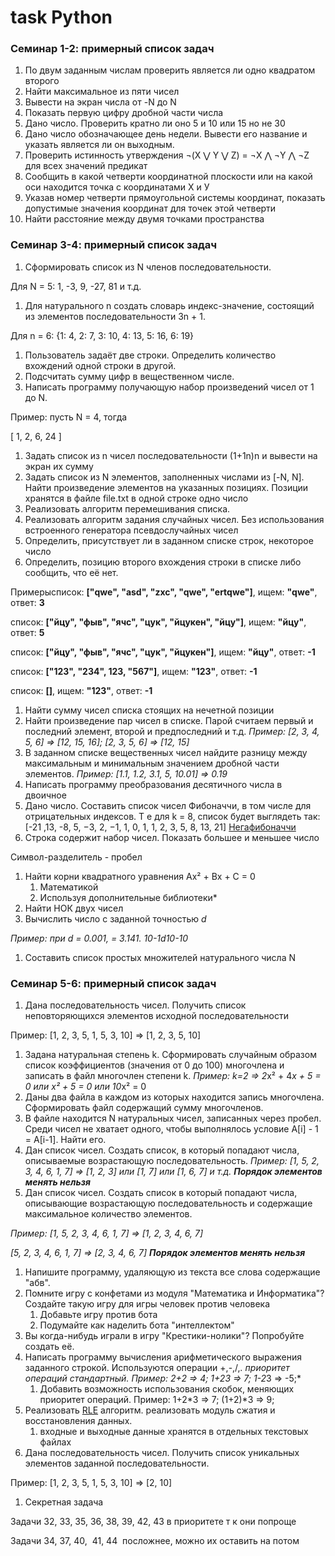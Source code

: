 # task Python

### Семинар 1-2: примерный список задач

1. По двум заданным числам проверить является ли одно квадратом второго
2. Найти максимальное из пяти чисел
3. Вывести на экран числа от -N до N
4. Показать первую цифру дробной части числа
5. Дано число. Проверить кратно ли оно 5 и 10 или 15 но не 30
6. Дано число обозначающее день недели. Вывести его название и указать является ли он выходным.
7. Проверить истинность утверждения ¬(X ⋁ Y ⋁ Z) = ¬X ⋀ ¬Y ⋀ ¬Z для всех значений предикат
8. Сообщить в какой четверти координатной плоскости или на какой оси находится точка с координатами Х и У
9. Указав номер четверти прямоугольной системы координат, показать допустимые значения координат для точек этой четверти
10. Найти расстояние между двумя точками пространства

### Семинар 3-4: примерный список задач

1. Сформировать список из N членов последовательности.

Для N = 5: 1, -3, 9, -27, 81 и т.д.

1. Для натурального n создать словарь индекс-значение, состоящий из элементов последовательности 3n + 1.

Для n = 6: {1: 4, 2: 7, 3: 10, 4: 13, 5: 16, 6: 19}

1. Пользователь задаёт две строки. Определить количество вхождений одной строки в другой.
2. Подсчитать сумму цифр в вещественном числе.
3. Написать программу получающую набор произведений чисел от 1 до N.

Пример: пусть N = 4, тогда

[ 1, 2, 6, 24 ]

1. Задать список из n чисел последовательности (1+1n)n и вывести на экран их сумму
2. Задать список из N элементов, заполненных числами из [-N, N]. Найти произведение элементов на указанных позициях. Позиции хранятся в файле file.txt в одной строке одно число
3. Реализовать алгоритм перемешивания списка.
4. Реализовать алгоритм задания случайных чисел. Без использования встроенного генератора псевдослучайных чисел
5. Определить, присутствует ли в заданном списке строк, некоторое число
6. Определить, позицию второго вхождения строки в списке либо сообщить, что её нет.

Примерысписок: **["qwe", "asd", "zxc", "qwe", "ertqwe"]**, ищем: **"qwe"**, ответ: **3**

список: **["йцу", "фыв", "ячс", "цук", "йцукен", "йцу"]**, ищем: **"йцу"**, ответ: **5**

список: **["йцу", "фыв", "ячс", "цук", "йцукен"]**, ищем: **"йцу"**, ответ: **-1**

список: **["123", "234", 123, "567"]**, ищем: **"123"**, ответ: **-1**

список: **[]**, ищем: **"123"**, ответ: **-1**

1. Найти сумму чисел списка стоящих на нечетной позиции
2. Найти произведение пар чисел в списке. Парой считаем первый и последний элемент, второй и предпоследний и т.д. *Пример: [2, 3, 4, 5, 6] => [12, 15, 16]; [2, 3, 5, 6] => [12, 15]*
3. В заданном списке вещественных чисел найдите разницу между максимальным и минимальным значением дробной части элементов. *Пример: [1.1, 1.2, 3.1, 5, 10.01] => 0.19*
4. Написать программу преобразования десятичного числа в двоичное
5. Дано число. Составить список чисел Фибоначчи, в том числе для отрицательных индексов.  Т е для k = 8, список будет выглядеть так: [-21 ,13, -8, 5, −3, 2, −1, 1, 0, 1, 1, 2, 3, 5, 8, 13, 21] [Негафибоначчи](https://ru.wikipedia.org/wiki/%D0%9D%D0%B5%D0%B3%D0%B0%D1%84%D0%B8%D0%B1%D0%BE%D0%BD%D0%B0%D1%87%D1%87%D0%B8#:~:text=%D0%92%20%D0%BC%D0%B0%D1%82%D0%B5%D0%BC%D0%B0%D1%82%D0%B8%D0%BA%D0%B5%2C%20%D1%87%D0%B8%D1%81%D0%BB%D0%B0%20%D0%BD%D0%B5%D0%B3%D0%B0%D1%84%D0%B8%D0%B1%D0%BE%D0%BD%D0%B0%D1%87%D1%87%D0%B8%20%E2%80%94%20%D0%BE%D1%82%D1%80%D0%B8%D1%86%D0%B0%D1%82%D0%B5%D0%BB%D1%8C%D0%BD%D0%BE%20%D0%B8%D0%BD%D0%B4%D0%B5%D0%BA%D1%81%D0%B8%D1%80%D0%BE%D0%B2%D0%B0%D0%BD%D0%BD%D1%8B%D0%B5%20%D1%8D%D0%BB%D0%B5%D0%BC%D0%B5%D0%BD%D1%82%D1%8B%20%D0%BF%D0%BE%D1%81%D0%BB%D0%B5%D0%B4%D0%BE%D0%B2%D0%B0%D1%82%D0%B5%D0%BB%D1%8C%D0%BD%D0%BE%D1%81%D1%82%D0%B8%20%D1%87%D0%B8%D1%81%D0%B5%D0%BB%20%D0%A4%D0%B8%D0%B1%D0%BE%D0%BD%D0%B0%D1%87%D1%87%D0%B8.)
6. Строка содержит набор чисел. Показать большее и меньшее число

Символ-разделитель - пробел

1. Найти корни квадратного уравнения Ax² + Bx + C = 0
    1. Математикой
    2. Используя дополнительные библиотеки*
2. Найти НОК двух чисел
3. Вычислить число c заданной точностью *d*

*Пример: при d = 0.001,  = 3.141. 10-1d10-10*

1. Составить список простых множителей натурального числа N

### Семинар 5-6: примерный список задач

1. Дана последовательность чисел. Получить список неповторяющихся элементов исходной последовательности

Пример: [1, 2, 3, 5, 1, 5, 3, 10] => [1, 2, 3, 5, 10]

1. Задана натуральная степень k. Сформировать случайным образом список коэффициентов (значения от 0 до 100) многочлена и записать в файл многочлен степени k. *Пример: k=2 => 2*x² + 4*x + 5 = 0 или x² + 5 = 0 или 10*x² = 0
2. Даны два файла в каждом из которых находится запись многочлена. Сформировать файл содержащий сумму многочленов.
3. В файле находится N натуральных чисел, записанных через пробел. Среди чисел не хватает одного, чтобы выполнялось условие A[i] - 1 = A[i-1]. Найти его.
4. Дан список чисел. Создать список, в который попадают числа, описываемые возрастающую последовательность. *Пример: [1, 5, 2, 3, 4, 6, 1, 7] => [1, 2, 3] или [1, 7] или [1, 6, 7] и т.д. **Порядок элементов менять нельзя***
5. Дан список чисел. Создать список в который попадают числа, описывающие возрастающую последовательность и содержащие максимальное количество элементов.

*Пример: [1, 5, 2, 3, 4, 6, 1, 7] => [1, 2, 3, 4, 6, 7]*

*[5, 2, 3, 4, 6, 1, 7] => [2, 3, 4, 6, 7] **Порядок элементов менять нельзя***

1. Напишите программу, удаляющую из текста все слова содержащие "абв".
2. Помните игру с конфетами из модуля "Математика и Информатика"? Создайте такую игру для игры человек против человека
    1. Добавьте игру против бота
    2. Подумайте как наделить бота "интеллектом"
3. Вы когда-нибудь играли в игру "Крестики-нолики"? Попробуйте создать её.
4. Написать программу вычисления арифметического выражения заданного строкой. Используются операции +,-,/,*. приоритет операций стандартный. *Пример: 2+2 => 4; 1+2*3 => 7; 1-2*3 => -5;*
    1. Добавить возможность использования скобок, меняющих приоритет операций. Пример: 1+2*3 => 7; (1+2)*3 => 9;
5. Реализовать [RLE](https://en.wikipedia.org/wiki/Run-length_encoding) алгоритм. реализовать модуль сжатия и восстановления данных.
    1. входные и выходные данные хранятся в отдельных текстовых файлах
6. Дана последовательность чисел. Получить список уникальных элементов заданной последовательности.

Пример: [1, 2, 3, 5, 1, 5, 3, 10] => [2, 10]

1. Секретная задача

Задачи 32, 33, 35, 36, 38, 39, 42, 43 в приоритете т к они попроще

Задачи 34, 37, 40,  41, 44  посложнее, можно их оставить на потом
